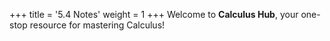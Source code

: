 +++
title = '5.4 Notes'
weight = 1
+++
Welcome to **Calculus Hub**, your one-stop resource for mastering Calculus!
